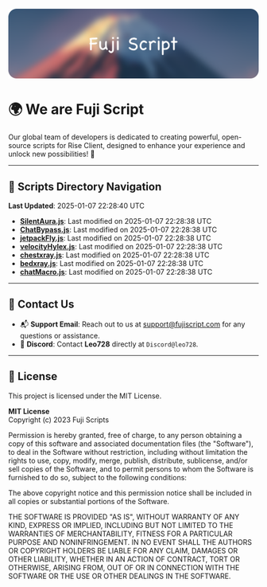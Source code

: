 ![Banner](.github/b.webp)

# 🌍 **We are Fuji Script**

Our global team of developers is dedicated to creating powerful, open-source scripts for Rise Client, designed to enhance your experience and unlock new possibilities! 🌟

---
<!-- SCRIPTS_NAVIGATION_START -->
## 📂 **Scripts Directory Navigation**

**Last Updated**: 2025-01-07 22:28:40 UTC

- **[SilentAura.js](scripts/SilentAura.js)**: Last modified on 2025-01-07 22:28:38 UTC
- **[ChatBypass.js](scripts/ChatBypass.js)**: Last modified on 2025-01-07 22:28:38 UTC
- **[jetpackFly.js](scripts/jetpackFly.js)**: Last modified on 2025-01-07 22:28:38 UTC
- **[velocityHylex.js](scripts/velocityHylex.js)**: Last modified on 2025-01-07 22:28:38 UTC
- **[chestxray.js](scripts/chestxray.js)**: Last modified on 2025-01-07 22:28:38 UTC
- **[bedxray.js](scripts/bedxray.js)**: Last modified on 2025-01-07 22:28:38 UTC
- **[chatMacro.js](scripts/chatMacro.js)**: Last modified on 2025-01-07 22:28:38 UTC

<!-- SCRIPTS_NAVIGATION_END -->

---

## 💬 **Contact Us**  
- 📬 **Support Email**: Reach out to us at [support@fujiscript.com](mailto:support@fujiscript.com) for any questions or assistance.  
- 💬 **Discord**: Contact **Leo728** directly at `Discord@leo728`.

---

## 📜 **License**

This project is licensed under the MIT License.  

**MIT License**  
Copyright (c) 2023 Fuji Scripts  

Permission is hereby granted, free of charge, to any person obtaining a copy of this software and associated documentation files (the "Software"), to deal in the Software without restriction, including without limitation the rights to use, copy, modify, merge, publish, distribute, sublicense, and/or sell copies of the Software, and to permit persons to whom the Software is furnished to do so, subject to the following conditions:  

The above copyright notice and this permission notice shall be included in all copies or substantial portions of the Software.  

THE SOFTWARE IS PROVIDED "AS IS", WITHOUT WARRANTY OF ANY KIND, EXPRESS OR IMPLIED, INCLUDING BUT NOT LIMITED TO THE WARRANTIES OF MERCHANTABILITY, FITNESS FOR A PARTICULAR PURPOSE AND NONINFRINGEMENT. IN NO EVENT SHALL THE AUTHORS OR COPYRIGHT HOLDERS BE LIABLE FOR ANY CLAIM, DAMAGES OR OTHER LIABILITY, WHETHER IN AN ACTION OF CONTRACT, TORT OR OTHERWISE, ARISING FROM, OUT OF OR IN CONNECTION WITH THE SOFTWARE OR THE USE OR OTHER DEALINGS IN THE SOFTWARE.  

